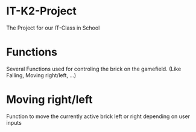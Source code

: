 # IT-K2-Project
The Project for our IT-Class in School

# Functions
Several Functions used for controling the brick on the gamefield.
  (Like Falling, Moving right/left, ...)

# Moving right/left
Function to move the currently active brick left or right depending on user inputs
